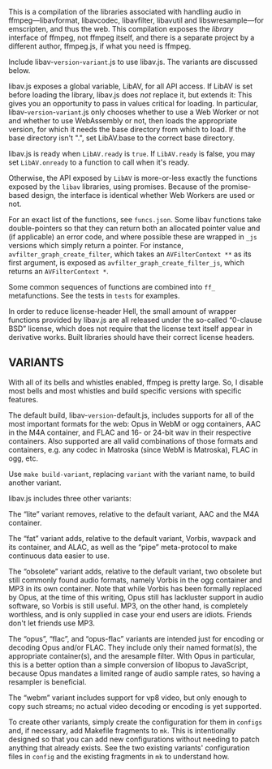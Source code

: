 This is a compilation of the libraries associated with handling audio in
ffmpeg—libavformat, libavcodec, libavfilter, libavutil and libswresample—for
emscripten, and thus the web. This compilation exposes the *library* interface
of ffmpeg, not ffmpeg itself, and there is a separate project by a different
author, ffmpeg.js, if what you need is ffmpeg.

Include libav-`version`-`variant`.js to use libav.js. The variants are
discussed below.

libav.js exposes a global variable, LibAV, for all API access. If LibAV is set
before loading the library, libav.js does *not* replace it, but extends it:
This gives you an opportunity to pass in values critical for loading. In
particular, libav-`version`-`variant`.js only chooses whether to use a Web
Worker or not and whether to use WebAssembly or not, then loads the appropriate
version, for which it needs the base directory from which to load. If the base
directory isn't ".", set LibAV.base to the correct base directory.

libav.js is ready when `LibAV.ready` is `true`. If `LibAV.ready` is false, you
may set `LibAV.onready` to a function to call when it's ready.

Otherwise, the API exposed by `LibAV` is more-or-less exactly the functions
exposed by the `libav` libraries, using promises. Because of the promise-based
design, the interface is identical whether Web Workers are used or not.

For an exact list of the functions, see `funcs.json`. Some libav functions take
double-pointers so that they can return both an allocated pointer value and (if
applicable) an error code, and where possible these are wrapped in `_js`
versions which simply return a pointer. For instance,
`avfilter_graph_create_filter`, which takes an `AVFilterContext **` as its
first argument, is exposed as `avfilter_graph_create_filter_js`, which returns
an `AVFilterContext *`.

Some common sequences of functions are combined into `ff_` metafunctions. See
the tests in `tests` for examples.

In order to reduce license-header Hell, the small amount of wrapper functions
provided by libav.js are all released under the so-called “0-clause BSD”
license, which does not require that the license text itself appear in
derivative works. Built libraries should have their correct license headers.


## VARIANTS

With all of its bells and whistles enabled, ffmpeg is pretty large. So, I
disable most bells and most whistles and build specific versions with specific
features.

The default build, libav-`version`-default.js, includes supports for all of the
most important formats for the web: Opus in WebM or ogg containers, AAC in the
M4A container, and FLAC and 16- or 24-bit wav in their respective containers.
Also supported are all valid combinations of those formats and containers, e.g.
any codec in Matroska (since WebM is Matroska), FLAC in ogg, etc.

Use `make build-variant`, replacing `variant` with the variant name, to build
another variant.

libav.js includes three other variants:

The “lite” variant removes, relative to the default variant, AAC and the M4A
container.

The “fat” variant adds, relative to the default variant, Vorbis, wavpack and
its container, and ALAC, as well as the “pipe” meta-protocol to make continuous
data easier to use.

The “obsolete” variant adds, relative to the default variant, two obsolete but
still commonly found audio formats, namely Vorbis in the ogg container and MP3
in its own container. Note that while Vorbis has been formally replaced by
Opus, at the time of this writing, Opus still has lackluster support in audio
software, so Vorbis is still useful. MP3, on the other hand, is completely
worthless, and is only supplied in case your end users are idiots. Friends
don't let friends use MP3.

The “opus”, “flac”, and “opus-flac” variants are intended just for encoding or
decoding Opus and/or FLAC. They include only their named format(s), the
appropriate container(s), and the aresample filter. With Opus in particular,
this is a better option than a simple conversion of libopus to JavaScript,
because Opus mandates a limited range of audio sample rates, so having a
resampler is beneficial.

The “webm” variant includes support for vp8 video, but only enough to copy such
streams; no actual video decoding or encoding is yet supported.

To create other variants, simply create the configuration for them in `configs`
and, if necessary, add Makefile fragments to `mk`. This is intentionally
designed so that you can add new configurations without needing to patch
anything that already exists. See the two existing variants' configuration
files in `config` and the existing fragments in `mk` to understand how.
